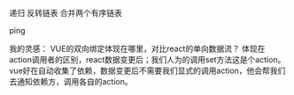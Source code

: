 递归
反转链表
合并两个有序链表

ping

我的灵感：
VUE的双向绑定体现在哪里，对比react的单向数据流？
体现在 action调用者的区别，react数据变更后；我们人为的调用set方法这是个action。vue好在自动收集了依赖，数据变更后不需要我们显式的调用action，他会帮我们去通知依赖方，调用各自的action。